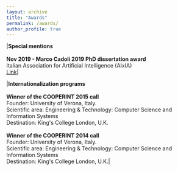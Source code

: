 ```yaml
---
layout: archive
title: "Awards"
permalink: /awards/
author_profile: true
---
```


|**Special mentions**<br/><br/>**Nov 2019 - Marco Cadoli 2019 PhD dissertation award**<br/>Italian Association for Artificial Intelligence (AIxIA)<br/>[Link](https://aixia.it/premi/premio-per-neodottori-di-ricerca-marco-cadoli-annuale/)|

|**Internationalization programs**<br/><br/>**Winner of the COOPERINT 2015 call**<br/>Founder: University of Verona, Italy.<br/>Scientific area: Engineering & Technology: Computer Science and Information Systems<br/>Destination: King's College London, U.K.<br/><br/>**Winner of the COOPERINT 2014 call**<br/>Founder: University of Verona, Italy.<br/>Scientific area: Engineering & Technology: Computer Science and Information Systems<br/>Destination: King's College London, U.K.|